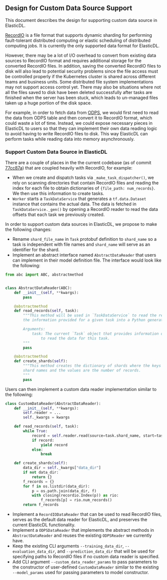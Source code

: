 ## Design for Custom Data Source Support

This document describes the design for supporting custom data source in ElasticDL.

[RecordIO](https://github.com/elasticdl/recordio) is a file format that supports dynamic sharding for
performing fault-tolerant distributed computing or elastic scheduling of distributed computing jobs. It is
currently the only supported data format for ElasticDL.

However, there may be a lot of I/O overhead to convert from existing data sources to RecordIO format and requires additional storage
for the converted RecordIO files. In addition, saving the converted RecordIO files to disk will also lead to potential security problems
since the file access must be controlled properly if the Kubernetes cluster is shared across different teams and business units.
Some distributed file system implementations may not support access control yet. There may also be situations where
not all the files saved to disk have been deleted successfully after tasks are finished when the server has been stuck,
which leads to un-managed files taken up a huge portion of the disk space.

For example, in order to fetch data from [ODPS](https://www.alibabacloud.com/product/maxcompute), we would first
need to read the data from ODPS table and then convert it to RecordIO format, which could waste a lot of time.
Instead, we could expose necessary pieces in ElasticDL to users so that they can implement their own data reading logic to
avoid having to write RecordIO files to disk. This way ElasticDL can perform tasks while reading data into memory asynchronously.

### Support Custom Data Source in ElasticDL

There are a couple of places in the the current codebase (as of commit [77cc87a](https://github.com/sql-machine-learning/elasticdl/tree/77cc87a90eec54db565849f0ae07d271fd957190))
that are coupled heavily with RecordIO, for example:

* When we create and dispatch tasks via ``_make_task_dispatcher()``, we rely on scanning directories that contain
RecordIO files and reading the index for each file to obtain dictionaries of `{file_path: num_records}`.
We then use this information to create tasks.
* ``Worker`` starts a `TaskDataService` that generates a `tf.data.Dataset` instance that contains the actual data.
The data is fetched in `TaskDataService._gen()` by opening a RecordIO reader to read the data offsets that each task
we previously created.

In order to support custom data sources in ElasticDL, we propose to make the following changes:

* Rename ``shard_file_name`` in `Task` protobuf definition to `shard_name` so a task is independent with file names and `shard_name` will
serve as an identifier for the shard.
* Implement an abstract interface named `AbstractDataReader` that users can implement in their model definition file.
The interface would look like the following:

```python
from abc import ABC, abstractmethod


class AbstractDataReader(ABC):
    def __init__(self, **kwargs):
        pass

    @abstractmethod
    def read_records(self, task):
        """This method will be used in `TaskDataService` to read the records based on
        the information provided for a given task into a Python generator/iterator.

        Arguments:
            task: The current `Task` object that provides information on where
                to read the data for this task.
        """
        pass

    @abstractmethod
    def create_shards(self):
        """This method creates the dictionary of shards where the keys are the
        shard names and the values are the number of records.
        """
        pass
```

Users can then implement a custom data reader implementation similar to the following:

```python
class CustomDataReader(AbstractDataReader):
    def __init__(self, **kwargs):
        self.reader = ...
        self._kwargs = kwargs

    def read_records(self, task):
        while True:
            record = self.reader.read(source=task.shard_name, start=task.start, offset=task.end)
            if record:
                yield record
            else:
                break

    def create_shards(self):
        data_dir = self._kwargs["data_dir"]
        if not data_dir:
            return {}
        f_records = {}
        for f in os.listdir(data_dir):
            p = os.path.join(data_dir, f)
            with closing(recordio.Index(p)) as rio:
                f_records[p] = rio.num_records()
        return f_records
```
* Implement a `RecordIODataReader` that can be used to read RecordIO files, serves as the default
data reader for ElasticDL, and preserves the current ElasticDL functionality.
* Implement a `ODPSDataReader` that implements the abstract methods in `AbstractDataReader` and
reuses the existing `ODPSReader` we currently have.
* Keep the existing CLI arguments `--training_data_dir`, `--evaluation_data_dir`, and `--prediction_data_dir` that
will be used for specifying paths to RecordIO files if no custom data reader is specified.
* Add CLI argument `--custom_data_reader_params` to pass parameters to the constructor of user-defined `CustomDataReader`
similar to the existing `--model_params` used for passing parameters to model constructor.
